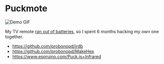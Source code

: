 # Puckmote

![Demo GIF](public/demo.gif)

My TV remote [ran out of batteries](https://twitter.com/benjaminbenben/status/1328756121897742336), so I spent 6 months hacking my own one together.

- https://github.com/probonopd/irdb
- https://github.com/probonopd/MakeHex
- https://www.espruino.com/Puck.js+Infrared
